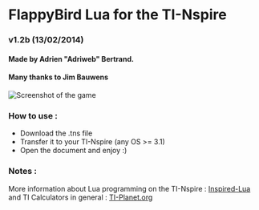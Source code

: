 # FlappyBird Lua for the TI-Nspire
### v1.2b (13/02/2014)
#### Made by Adrien "Adriweb" Bertrand.
#### Many thanks to Jim Bauwens

![Screenshot of the game](http://i.imgur.com/YWeRcfh.png)

### How to use :
- Download the .tns file
- Transfer it to your TI-Nspire (any OS >= 3.1)
- Open the document and enjoy :)

### Notes :
More information about Lua programming on the TI-Nspire : [Inspired-Lua](http://www.inspired-lua.org) and TI Calculators in general : [TI-Planet.org](http://tiplanet.org)
